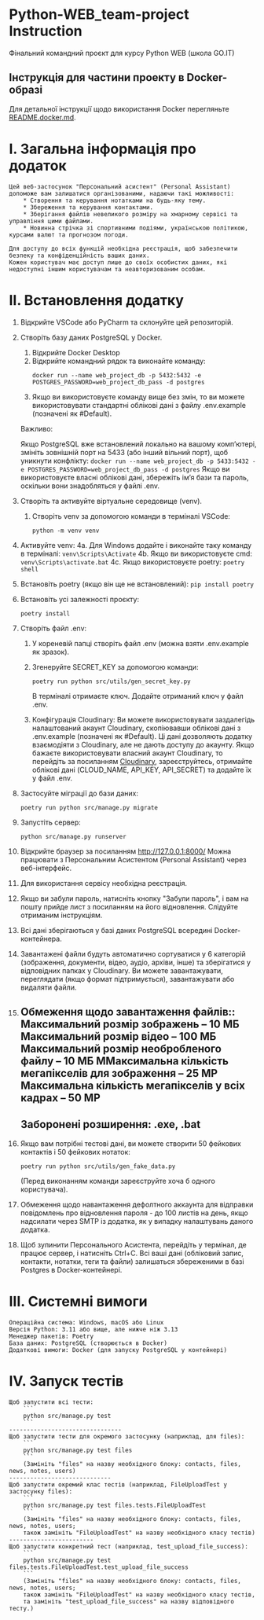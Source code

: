 # Python-WEB_team-project Instruction
Фінальний командний проєкт для курсу Python WEB (школа GO.IT)

## Інструкція для частини проекту в Docker-образі
Для детальної інструкції щодо використання Docker перегляньте [README.docker.md](README.docker.md).

I. Загальна інформація про додаток
==================================
    Цей веб-застосунок "Персональний асистент" (Personal Assistant) допоможе вам залишатися організованими, надаючи такі можливості: 
        * Створення та керування нотатками на будь-яку тему.
        * Збереження та керування контактами.
        * Зберігання файлів невеликого розміру на хмарному сервісі та управління цими файлами.
        * Новинна стрічка зі спортивними подіями, українською політикою, курсами валют та прогнозом погоди.

    Для доступу до всіх функцій необхідна реєстрація, щоб забезпечити безпеку та конфіденційність ваших даних.
    Кожен користувач має доступ лише до своїх особистих даних, які недоступні іншим користувачам та неавторизованим особам.

II. Встановлення додатку
========================
1) Відкрийте VSCode або PyCharm та склонуйте цей репозиторій.

2) Створіть базу даних PostgreSQL у Docker. 
    1. Відкрийте Docker Desktop
    2. Відкрийте командний рядок та виконайте команду:
        ```
        docker run --name web_project_db -p 5432:5432 -e POSTGRES_PASSWORD=web_project_db_pass -d postgres
        ```
    3. Якщо ви використовуєте команду вище без змін, то ви можете використовувати стандартні облікові дані з файлу .env.example (позначені як #Default).

    Важливо:

    Якщо PostgreSQL вже встановлений локально на вашому комп’ютері, змініть зовнішній порт на 5433 (або інший вільний порт), щоб уникнути конфлікту:
        ```
        docker run --name web_project_db -p 5433:5432 -e POSTGRES_PASSWORD=web_project_db_pass -d postgres
        ```
    Якщо ви використовуєте власні облікові дані, збережіть ім’я бази та пароль, оскільки вони знадобляться у файлі .env.

3)  Створіть та активуйте віртуальне середовище (venv). 
    1. Створіть venv за допомогою команди в терміналі VSCode:
        ```
        python -m venv venv
        ```
4) Активуйте venv:
    4a. Для Windows додайте і виконайте таку команду в терміналі:
        ```
        venv\Scripts\Activate
        ```
    4b. Якщо ви використовуєте cmd:
        ```
        venv\Scripts\activate.bat
        ```
    4c. Якщо використовуєте poetry:
        ```
        poetry shell
        ```

5) Встановіть poetry (якщо він ще не встановлений):
        ```
        pip install poetry
        ```

6) Встановіть усі залежності проєкту:
    ```
    poetry install
    ```

7) Створіть файл .env:
    1. У кореневій папці створіть файл .env (можна взяти .env.example як зразок).
    2. Згенеруйте SECRET_KEY за допомогою команди:
        ```
        poetry run python src/utils/gen_secret_key.py
        ```
        В терміналі отримаєте ключ. Додайте отриманий ключ у файл .env.
    
    3. Конфігурація Cloudinary:
        Ви можете використовувати заздалегідь налаштований акаунт Cloudinary, скопіювавши облікові дані з .env.example (позначені як #Default).
        Ці дані дозволяють додатку взаємодіяти з Cloudinary, але не дають доступу до акаунту. 
        Якщо бажаєте використовувати власний акаунт Cloudinary, то перейдіть за посиланням [Cloudinary](https://cloudinary.com/), зареєструйтесь, отримайте облікові дані (CLOUD_NAME, API_KEY, API_SECRET) та додайте їх у файл .env.

8) Застосуйте міграції до бази даних:
    ```
    poetry run python src/manage.py migrate
    ```
9) Запустіть сервер:
    ```
    python src/manage.py runserver
    ```
10) Відкрийте браузер за посиланням http://127.0.0.1:8000/ Можна працювати з Персональним Асистентом (Personal Assistant) через веб-інтерфейс.

11) Для використання сервісу необхідна реєстрація.

12) Якщо ви забули пароль, натисніть кнопку "Забули пароль", і вам на пошту прийде лист з посиланням на його відновлення. Слідуйте отриманим інструкціям.

13) Всі дані зберігаються у базі даних PostgreSQL всередині Docker-контейнера.

14) Завантажені файли будуть автоматично сортуватися у 6 категорій (зображення, документи, відео, аудіо, архіви, інше) та зберігатися у відповідних папках у Cloudinary. Ви можете завантажувати, переглядати (якщо формат підтримується), завантажувати або видаляти файли.

15) Обмеження щодо завантаження файлів::
    Максимальний розмір зображень – 10 МБ
    Максимальний розмір відео – 100 МБ
    Максимальний розмір необробленого файлу – 10 МБ
    MМаксимальна кількість мегапікселів для зображення – 25 MP
    Максимальна кількість мегапікселів у всіх кадрах – 50 MP
    --------------------------------------
    Заборонені розширення: .exe, .bat
    --------------------------------------

16) Якщо вам потрібні тестові дані, ви можете створити 50 фейкових контактів і 50 фейкових нотаток:
    ```
    poetry run python src/utils/gen_fake_data.py
    ```
    (Перед виконанням команди зареєструйте хоча б одного користувача).

17) Обмеження щодо навантаження дефолтного аккаунта для відправки повідомлень про відновлення пароля - до 100 листів на день, якщо надсилати через SMTP із додатка, як у випадку налаштувань даного додатка.

18) Щоб зупинити Персонального Асистента, перейдіть у термінал, де працює сервер, і натисніть Ctrl+C. 
Всі ваші дані (обліковий запис, контакти, нотатки, теги та файли) залишаться збереженими в базі Postgres в Docker-контейнері.


III. Системні вимоги
====================
    Операційна система: Windows, macOS або Linux
    Версія Python: 3.11 або вище, але нижче ніж 3.13
    Менеджер пакетів: Poetry
    База даних: PostgreSQL (створюється в Docker)
    Додаткові вимоги: Docker (для запуску PostgreSQL у контейнері)


IV. Запуск тестів
====================
    Щоб запустити всі тести:
        ```
        python src/manage.py test
        ``` 
    --------------------------------
    Щоб запустити тести для окремого застосунку (наприклад, для files):
        ```
        python src/manage.py test files 
        ```
        (Замініть "files" на назву необхідного блоку: contacts, files, news, notes, users)
    -----------------------------
    Щоб запустити окремий клас тестів (наприклад, FileUploadTest у застосунку files):
        ```
        python src/manage.py test files.tests.FileUploadTest
        ```
        (Замініть "files" на назву необхідного блоку: contacts, files, news, notes, users; 
        також замініть "FileUploadTest" на назву необхідного класу тестів)
    ------------------------
    Щоб запустити конкретний тест (наприклад, test_upload_file_success):
        ```
        python src/manage.py test files.tests.FileUploadTest.test_upload_file_success
        ```
        (Замініть "files" на назву необхідного блоку: contacts, files, news, notes, users; 
        також замініть "FileUploadTest" на назву необхідного класу тестів,
        та замініть "test_upload_file_success" на назву відповідного тесту.)

